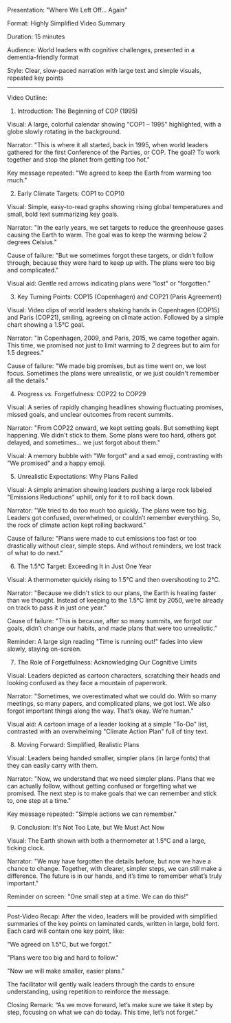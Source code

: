 Presentation: "Where We Left Off... Again"

Format: Highly Simplified Video Summary

Duration: 15 minutes

Audience: World leaders with cognitive challenges, presented in a dementia-friendly format

Style: Clear, slow-paced narration with large text and simple visuals, repeated key points



---

Video Outline:

1. Introduction: The Beginning of COP (1995)

Visual: A large, colorful calendar showing "COP1 – 1995" highlighted, with a globe slowly rotating in the background.

Narrator: "This is where it all started, back in 1995, when world leaders gathered for the first Conference of the Parties, or COP. The goal? To work together and stop the planet from getting too hot."

Key message repeated: "We agreed to keep the Earth from warming too much."



2. Early Climate Targets: COP1 to COP10

Visual: Simple, easy-to-read graphs showing rising global temperatures and small, bold text summarizing key goals.

Narrator: "In the early years, we set targets to reduce the greenhouse gases causing the Earth to warm. The goal was to keep the warming below 2 degrees Celsius."

Cause of failure: "But we sometimes forgot these targets, or didn’t follow through, because they were hard to keep up with. The plans were too big and complicated."

Visual aid: Gentle red arrows indicating plans were "lost" or "forgotten."



3. Key Turning Points: COP15 (Copenhagen) and COP21 (Paris Agreement)

Visual: Video clips of world leaders shaking hands in Copenhagen (COP15) and Paris (COP21), smiling, agreeing on climate action. Followed by a simple chart showing a 1.5°C goal.

Narrator: "In Copenhagen, 2009, and Paris, 2015, we came together again. This time, we promised not just to limit warming to 2 degrees but to aim for 1.5 degrees."

Cause of failure: "We made big promises, but as time went on, we lost focus. Sometimes the plans were unrealistic, or we just couldn't remember all the details."



4. Progress vs. Forgetfulness: COP22 to COP29

Visual: A series of rapidly changing headlines showing fluctuating promises, missed goals, and unclear outcomes from recent summits.

Narrator: "From COP22 onward, we kept setting goals. But something kept happening. We didn't stick to them. Some plans were too hard, others got delayed, and sometimes... we just forgot about them."

Visual: A memory bubble with "We forgot" and a sad emoji, contrasting with "We promised" and a happy emoji.



5. Unrealistic Expectations: Why Plans Failed

Visual: A simple animation showing leaders pushing a large rock labeled "Emissions Reductions" uphill, only for it to roll back down.

Narrator: "We tried to do too much too quickly. The plans were too big. Leaders got confused, overwhelmed, or couldn’t remember everything. So, the rock of climate action kept rolling backward."

Cause of failure: "Plans were made to cut emissions too fast or too drastically without clear, simple steps. And without reminders, we lost track of what to do next."



6. The 1.5°C Target: Exceeding It in Just One Year

Visual: A thermometer quickly rising to 1.5°C and then overshooting to 2°C.

Narrator: "Because we didn't stick to our plans, the Earth is heating faster than we thought. Instead of keeping to the 1.5°C limit by 2050, we’re already on track to pass it in just one year."

Cause of failure: "This is because, after so many summits, we forgot our goals, didn’t change our habits, and made plans that were too unrealistic."

Reminder: A large sign reading "Time is running out!" fades into view slowly, staying on-screen.



7. The Role of Forgetfulness: Acknowledging Our Cognitive Limits

Visual: Leaders depicted as cartoon characters, scratching their heads and looking confused as they face a mountain of paperwork.

Narrator: "Sometimes, we overestimated what we could do. With so many meetings, so many papers, and complicated plans, we got lost. We also forgot important things along the way. That’s okay. We’re human."

Visual aid: A cartoon image of a leader looking at a simple "To-Do" list, contrasted with an overwhelming "Climate Action Plan" full of tiny text.



8. Moving Forward: Simplified, Realistic Plans

Visual: Leaders being handed smaller, simpler plans (in large fonts) that they can easily carry with them.

Narrator: "Now, we understand that we need simpler plans. Plans that we can actually follow, without getting confused or forgetting what we promised. The next step is to make goals that we can remember and stick to, one step at a time."

Key message repeated: "Simple actions we can remember."



9. Conclusion: It's Not Too Late, but We Must Act Now

Visual: The Earth shown with both a thermometer at 1.5°C and a large, ticking clock.

Narrator: "We may have forgotten the details before, but now we have a chance to change. Together, with clearer, simpler steps, we can still make a difference. The future is in our hands, and it’s time to remember what’s truly important."

Reminder on screen: "One small step at a time. We can do this!"





---

Post-Video Recap:
After the video, leaders will be provided with simplified summaries of the key points on laminated cards, written in large, bold font. Each card will contain one key point, like:

"We agreed on 1.5°C, but we forgot."

"Plans were too big and hard to follow."

"Now we will make smaller, easier plans."


The facilitator will gently walk leaders through the cards to ensure understanding, using repetition to reinforce the message.

Closing Remark:
“As we move forward, let’s make sure we take it step by step, focusing on what we can do today. This time, let’s not forget.”

